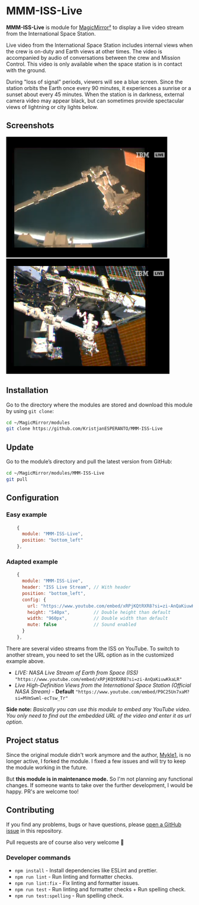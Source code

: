 # MMM-ISS-Live

**MMM-ISS-Live** is module for [MagicMirror²](https://github.com/MagicMirrorOrg/MagicMirror) to display a live video stream from the International Space Station.

Live video from the International Space Station includes internal views when the crew is on-duty and Earth views at other times. The video is accompanied by audio of conversations between the crew and Mission Control. This video is only available when the space station is in contact with the ground.

During "loss of signal" periods, viewers will see a blue screen. Since the station orbits the Earth once every 90 minutes, it experiences a sunrise or a sunset about every 45 minutes. When the station is in darkness, external camera video may appear black, but can sometimes provide spectacular views of lightning or city lights below.

## Screenshots

![Screenshot 1](images/screenshot1.png) ![Screenshot 2](images/screenshot2.png)

## Installation

Go to the directory where the modules are stored and download this module by using `git clone`:

```bash
cd ~/MagicMirror/modules
git clone https://github.com/KristjanESPERANTO/MMM-ISS-Live
```

## Update

Go to the module’s directory and pull the latest version from GitHub:

```bash
cd ~/MagicMirror/modules/MMM-ISS-Live
git pull
```

## Configuration

### Easy example

```js
    {
      module: "MMM-ISS-Live",
      position: "bottom_left"
    },
```

### Adapted example

```js
    {
      module: "MMM-ISS-Live",
      header: "ISS Live Stream", // With header
      position: "bottom_left",
      config: {
        url: "https://www.youtube.com/embed/xRPjKQtRXR8?si=zi-AnQaKiuwKkaLR", // Another video stream
        height: "540px",         // Double height than default
        width: "960px",          // Double width than default
        mute: false              // Sound enabled
      }
    },
```

There are several video streams from the ISS on YouTube. To switch to another stream, you need to set the URL option as in the customized example above.

- _LIVE: NASA Live Stream of Earth from Space (ISS)_
  `"https://www.youtube.com/embed/xRPjKQtRXR8?si=zi-AnQaKiuwKkaLR"`
- _Live High-Definition Views from the International Space Station (Official NASA Stream)_ - **Default**
  `"https://www.youtube.com/embed/P9C25Un7xaM?si=MVmSwml-ecTsw_Tr"`

**Side note:** _Basically you can use this module to embed any YouTube video. You only need to find out the embedded URL of the video and enter it as url option._

## Project status

Since the original module didn't work anymore and the author, [Mykle1](https://github.com/Mykle1), is no longer active, I forked the module. I fixed a few issues and will try to keep the module working in the future.

But **this module is in maintenance mode.** So I'm not planning any functional changes. If someone wants to take over the further development, I would be happy. PR's are welcome too!

## Contributing

If you find any problems, bugs or have questions, please [open a GitHub issue](https://github.com/KristjanESPERANTO/MMM-ISS-Live/issues) in this repository.

Pull requests are of course also very welcome 🙂

### Developer commands

- `npm install` - Install dependencies like ESLint and prettier.
- `npm run lint` - Run linting and formatter checks.
- `npm run lint:fix` - Fix linting and formatter issues.
- `npm run test` - Run linting and formatter checks + Run spelling check.
- `npm run test:spelling` - Run spelling check.
